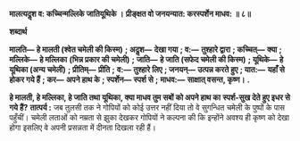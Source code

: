 **मालत्यदॢश व: कच्चिन्मल्लिके जातियूथिके ।** **प्रीङ्क्षत वो जनयन्यात: करस्पर्शेन माधव: ॥ ८॥** 

**शब्दार्थ** 

**मालति—** **हे मालती (श्वेत चमेली की किस्म)** **; अदॢश—** **देखा गया** **; व:—** **तुश्हारे द्वारा** **; कच्चित्—** **क्या** **; मल्लिके—** **हे मल्लिका** **(भिन्न प्रकार की चमेली)** **; जाति—** **हे जाति (सफेद चमेली की किस्म)** **; यूथिके—** **हे यूथिका (अन्य चमेली)** **; प्रीतिम्—** **प्रीति** **;** **व:—** **तुश्हारे लिए** **; जनयन्—** **उत्पन्न करते हुए** **; यात:—** **यहाँ से होकर गये हैं** **; कर—** **अपने हाथ के** **; स्पर्शेन—** **स्पर्श से** **;** **माधव:—** **साक्षात् वसन्त, कृष्ण।** **.** 

**हे मालती, हे मल्लिका, हे जाति तथा यूथिका, क्या माधव तुम सबों को अपने हाथ का** **स्पर्श-सुख देते हुए इधर से गये हैं?** **तात्पर्य :** जब तुलसी तक ने गोपियों को कोई उत्तर नहीं दिया तो वे सुगन्धित चमेली के पुष्पों के पास पहुँचीं। चमेली लताओं को नम्रता से झुका देखकर गोपियों ने कल्पना की कि इन्होंने अवश्य ही कृष्ण को देखा होगा इसलिए वे अपनी प्रसन्नता में दीनता दिखला रही हैं।  